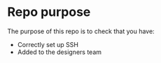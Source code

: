 # Repo purpose

The purpose of this repo is to check that you have:

* Correctly set up SSH
* Added to the designers team
